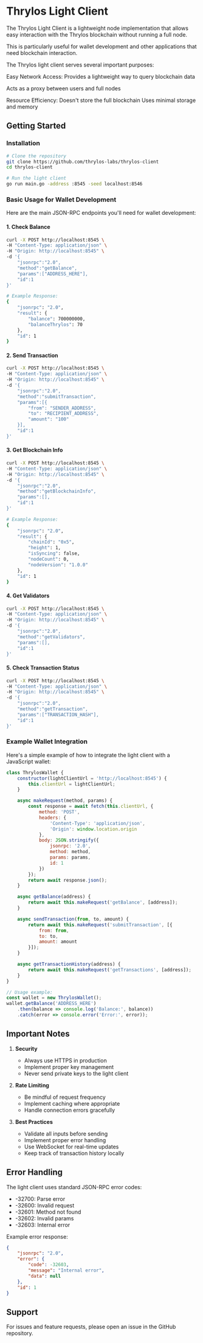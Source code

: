 # Thrylos Light Client

The Thrylos Light Client is a lightweight node implementation that allows easy interaction with the Thrylos blockchain without running a full node. 

This is particularly useful for wallet development and other applications that need blockchain interaction.

The Thrylos light client serves several important purposes:

Easy Network Access:
Provides a lightweight way to query blockchain data

Acts as a proxy between users and full nodes

Resource Efficiency:
Doesn't store the full blockchain
Uses minimal storage and memory

## Getting Started

### Installation
```bash
# Clone the repository
git clone https://github.com/thrylos-labs/thrylos-client
cd thrylos-client

# Run the light client
go run main.go -address :8545 -seed localhost:8546
```

### Basic Usage for Wallet Development

Here are the main JSON-RPC endpoints you'll need for wallet development:

#### 1. Check Balance
```bash
curl -X POST http://localhost:8545 \
-H "Content-Type: application/json" \
-H "Origin: http://localhost:8545" \
-d '{
    "jsonrpc":"2.0",
    "method":"getBalance",
    "params":["ADDRESS_HERE"],
    "id":1
}'

# Example Response:
{
    "jsonrpc": "2.0",
    "result": {
        "balance": 700000000,
        "balanceThrylos": 70
    },
    "id": 1
}
```

#### 2. Send Transaction
```bash
curl -X POST http://localhost:8545 \
-H "Content-Type: application/json" \
-H "Origin: http://localhost:8545" \
-d '{
    "jsonrpc":"2.0",
    "method":"submitTransaction",
    "params":[{
        "from": "SENDER_ADDRESS",
        "to": "RECIPIENT_ADDRESS",
        "amount": "100"
    }],
    "id":1
}'
```

#### 3. Get Blockchain Info
```bash
curl -X POST http://localhost:8545 \
-H "Content-Type: application/json" \
-H "Origin: http://localhost:8545" \
-d '{
    "jsonrpc":"2.0",
    "method":"getBlockchainInfo",
    "params":[],
    "id":1
}'

# Example Response:
{
    "jsonrpc": "2.0",
    "result": {
        "chainId": "0x5",
        "height": 1,
        "isSyncing": false,
        "nodeCount": 0,
        "nodeVersion": "1.0.0"
    },
    "id": 1
}
```

#### 4. Get Validators
```bash
curl -X POST http://localhost:8545 \
-H "Content-Type: application/json" \
-H "Origin: http://localhost:8545" \
-d '{
    "jsonrpc":"2.0",
    "method":"getValidators",
    "params":[],
    "id":1
}'
```

#### 5. Check Transaction Status
```bash
curl -X POST http://localhost:8545 \
-H "Content-Type: application/json" \
-H "Origin: http://localhost:8545" \
-d '{
    "jsonrpc":"2.0",
    "method":"getTransaction",
    "params":["TRANSACTION_HASH"],
    "id":1
}'
```

### Example Wallet Integration

Here's a simple example of how to integrate the light client with a JavaScript wallet:

```javascript
class ThrylosWallet {
    constructor(lightClientUrl = 'http://localhost:8545') {
        this.clientUrl = lightClientUrl;
    }

    async makeRequest(method, params) {
        const response = await fetch(this.clientUrl, {
            method: 'POST',
            headers: {
                'Content-Type': 'application/json',
                'Origin': window.location.origin
            },
            body: JSON.stringify({
                jsonrpc: '2.0',
                method: method,
                params: params,
                id: 1
            })
        });
        return await response.json();
    }

    async getBalance(address) {
        return await this.makeRequest('getBalance', [address]);
    }

    async sendTransaction(from, to, amount) {
        return await this.makeRequest('submitTransaction', [{
            from: from,
            to: to,
            amount: amount
        }]);
    }

    async getTransactionHistory(address) {
        return await this.makeRequest('getTransactions', [address]);
    }
}

// Usage example:
const wallet = new ThrylosWallet();
wallet.getBalance('ADDRESS_HERE')
    .then(balance => console.log('Balance:', balance))
    .catch(error => console.error('Error:', error));
```

## Important Notes

1. **Security**
   - Always use HTTPS in production
   - Implement proper key management
   - Never send private keys to the light client

2. **Rate Limiting**
   - Be mindful of request frequency
   - Implement caching where appropriate
   - Handle connection errors gracefully

3. **Best Practices**
   - Validate all inputs before sending
   - Implement proper error handling
   - Use WebSocket for real-time updates
   - Keep track of transaction history locally

## Error Handling

The light client uses standard JSON-RPC error codes:
- -32700: Parse error
- -32600: Invalid request
- -32601: Method not found
- -32602: Invalid params
- -32603: Internal error

Example error response:
```json
{
    "jsonrpc": "2.0",
    "error": {
        "code": -32603,
        "message": "Internal error",
        "data": null
    },
    "id": 1
}
```

## Support

For issues and feature requests, please open an issue in the GitHub repository.